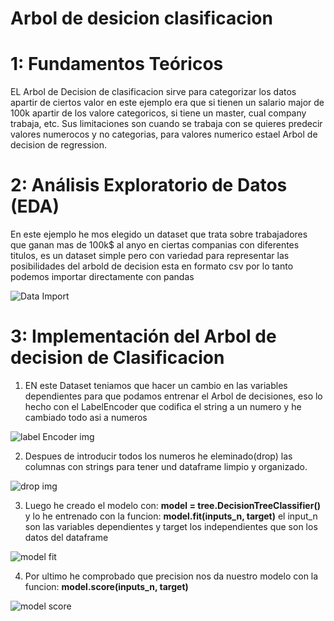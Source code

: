 # Arbol de desicion clasificacion

# 1: Fundamentos Teóricos
EL Arbol de Decision de clasificacion sirve para categorizar los datos apartir de ciertos valor en este ejemplo era que si tienen un salario major de 100k apartir de los valore categoricos, si tiene un master, cual company trabaja, etc.
Sus limitaciones son cuando se trabaja con se quieres predecir valores numerocos y no categorias, para valores numerico estael Arbol de decision de regression.

# 2: Análisis Exploratorio de Datos (EDA)
En este ejemplo he mos elegido un dataset que trata sobre trabajadores que ganan mas de 100k$ al anyo en ciertas companias con diferentes titulos, es un dataset simple pero con variedad para representar las posibilidades del arbold de decision
esta en formato csv por lo tanto podemos importar directamente con pandas

![Data Import](https://github.com/AntFri/SAA/blob/main/Aprendizaje%20Supervisado/Clasificaci%C3%B3n/Arboles%20de%20decision/msedge_3xKMMEhXZq.png)

# 3: Implementación del Arbol de decision de Clasificacion
1. EN este Dataset teniamos que hacer un cambio en las variables dependientes para que podamos entrenar el Arbol de decisiones, eso lo hecho con el LabelEncoder que codifica el string a un numero y he cambiado todo asi a numeros

![label Encoder img](https://github.com/AntFri/SAA/blob/main/Aprendizaje%20Supervisado/Clasificaci%C3%B3n/Arboles%20de%20decision/msedge_ccz8F7pEfN.png)

2. Despues de introducir todos los numeros he eleminado(drop) las columnas con strings para tener und dataframe limpio y organizado.

![drop img](https://github.com/AntFri/SAA/blob/main/Aprendizaje%20Supervisado/Clasificaci%C3%B3n/Arboles%20de%20decision/msedge_eO5Kj58S2W.png)

3. Luego he creado el modelo con: **model = tree.DecisionTreeClassifier()** y lo he entrenado con la funcion: **model.fit(inputs_n, target)** el input_n son las variables dependientes y target los independientes que son los datos del dataframe

![model fit](https://github.com/AntFri/SAA/blob/main/Aprendizaje%20Supervisado/Clasificaci%C3%B3n/Arboles%20de%20decision/msedge_gyF3Je3v3N.png)

4. Por ultimo he comprobado que precision nos da nuestro modelo con la funcion: **model.score(inputs_n, target)**

![model score](https://github.com/AntFri/SAA/blob/main/Aprendizaje%20Supervisado/Clasificaci%C3%B3n/Arboles%20de%20decision/msedge_BJrEB8XrN3.png)
